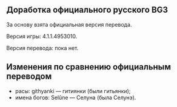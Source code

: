 Доработка официального русского BG3
-----------------------------------

За основу взята официальная версия перевода.

Версия игры: 4.1.1.4953010.

Версия перевода: пока нет.

Изменения по сравнению официальным переводом
--------------------------------------------
* расы: githyanki — гитиянки (были гитьянки);
* имена богов: Selûne — Селуна (была Селунэ).
